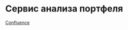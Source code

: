 # Сервис анализа портфеля

[Confluence](https://infordconfluence.atlassian.net/wiki/spaces/IFD/pages/4489360)